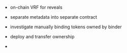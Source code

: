 - on-chain VRF for reveals
- separate metadata into separate contract
- investigate manually binding tokens owned by binder



- deploy and transfer ownership


- 